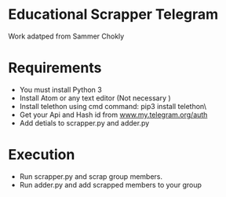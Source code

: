 # Educational Scrapper Telegram

Work adatped from Sammer Chokly

# Requirements

- You must install Python 3
- Install Atom or any text editor (Not necessary )
- Install telethon using cmd  command: pip3 install telethon\
- Get your Api and Hash id from www.my.telegram.org/auth
- Add detials to scrapper.py and adder.py

# Execution

- Run scrapper.py and scrap group members.
- Run adder.py and add scrapped members to your group
